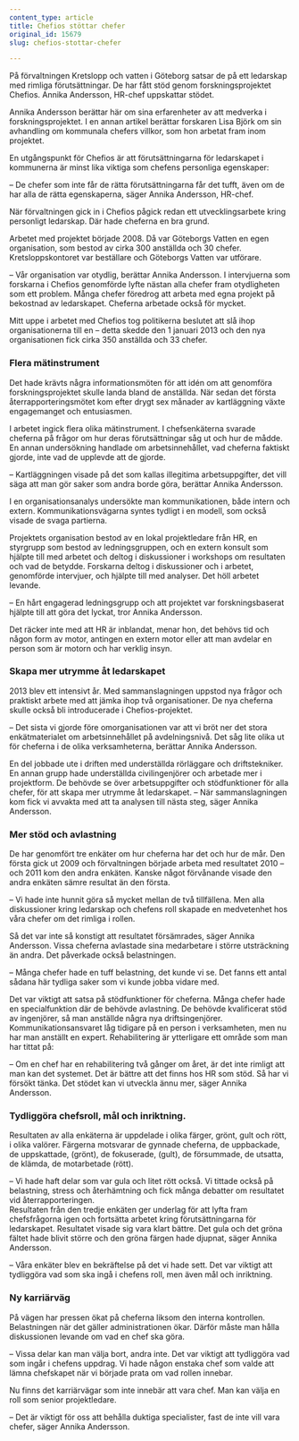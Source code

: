 ```yaml
---
content_type: article
title: Chefios stöttar chefer
original_id: 15679
slug: chefios-stottar-chefer

---
```


På förvaltningen Kretslopp och vatten i Göteborg satsar de på ett ledarskap med rimliga förutsättningar. De har fått stöd genom forskningsprojektet Chefios. Annika Andersson, HR-chef uppskattar stödet.

Annika Andersson berättar här om sina erfarenheter av att medverka i forskningsprojektet. I en annan artikel berättar forskaren Lisa Björk om sin avhandling om kommunala chefers villkor, som hon arbetat fram inom projektet.

En utgångspunkt för Chefios är att förutsättningarna för ledarskapet i kommunerna är minst lika viktiga som chefens personliga egenskaper:

– De chefer som inte får de rätta förutsättningarna får det tufft, även om de har alla de rätta egenskaperna, säger Annika Andersson, HR-chef.

När förvaltningen gick in i Chefios pågick redan ett utvecklingsarbete kring personligt ledarskap. Där hade cheferna en bra grund.

Arbetet med projektet började 2008. Då var Göteborgs Vatten en egen organisation, som bestod av cirka 300 anställda och 30 chefer. Kretsloppskontoret var beställare och Göteborgs Vatten var utförare.

– Vår organisation var otydlig, berättar Annika Andersson. I intervjuerna som forskarna i Chefios genomförde lyfte nästan alla chefer fram otydligheten som ett problem. Många chefer föredrog att arbeta med egna projekt på bekostnad av ledarskapet. Cheferna arbetade också för mycket.

Mitt uppe i arbetet med Chefios tog politikerna beslutet att slå ihop organisationerna till en – detta skedde den 1 januari 2013 och den nya organisationen fick cirka 350 anställda och 33 chefer.

### Flera mätinstrument

Det hade krävts några informationsmöten för att idén om att genomföra forskningsprojektet skulle landa bland de anställda. När sedan det första återrapporteringsmötet kom efter drygt sex månader av kartläggning växte engagemanget och entusiasmen.

I arbetet ingick flera olika mätinstrument. I chefsenkäterna svarade cheferna på frågor om hur deras förutsättningar såg ut och hur de mådde. En annan undersökning handlade om arbetsinnehållet, vad cheferna faktiskt gjorde, inte vad de upplevde att de gjorde.

– Kartläggningen visade på det som kallas illegitima arbetsuppgifter, det vill säga att man gör saker som andra borde göra, berättar Annika Andersson.

I en organisationsanalys undersökte man kommunikationen, både intern och extern. Kommunikationsvägarna syntes tydligt i en modell, som också visade de svaga partierna.

Projektets organisation bestod av en lokal projektledare från HR, en styrgrupp som bestod av ledningsgruppen, och en extern konsult som hjälpte till med arbetet och deltog i diskussioner i workshops om resultaten och vad de betydde. Forskarna deltog i diskussioner och i arbetet, genomförde intervjuer, och hjälpte till med analyser. Det höll arbetet levande.

– En hårt engagerad ledningsgrupp och att projektet var forskningsbaserat hjälpte till att göra det lyckat, tror Annika Andersson.

Det räcker inte med att HR är inblandat, menar hon, det behövs tid och någon form av motor, antingen en extern motor eller att man avdelar en person som är motorn och har verklig insyn.

### Skapa mer utrymme åt ledarskapet

2013 blev ett intensivt år. Med sammanslagningen uppstod nya frågor och praktiskt arbete med att jämka ihop två organisationer. De nya cheferna skulle också bli introducerade i Chefios-projektet.

– Det sista vi gjorde före omorganisationen var att vi bröt ner det stora enkätmaterialet om arbetsinnehållet på avdelningsnivå. Det såg lite olika ut för cheferna i de olika verksamheterna, berättar Annika Andersson.

En del jobbade ute i driften med underställda rörläggare och driftstekniker. En annan grupp hade underställda civilingenjörer och arbetade mer i projektform. De behövde se över arbetsuppgifter och stödfunktioner för alla chefer, för att skapa mer utrymme åt ledarskapet. – När sammanslagningen kom fick vi avvakta med att ta analysen till nästa steg, säger Annika Andersson.

### Mer stöd och avlastning

De har genomfört tre enkäter om hur cheferna har det och hur de mår. Den första gick ut 2009 och förvaltningen började arbeta med resultatet 2010 – och 2011 kom den andra enkäten. Kanske något förvånande visade den andra enkäten sämre resultat än den första.

– Vi hade inte hunnit göra så mycket mellan de två tillfällena. Men alla diskussioner kring ledarskap och chefens roll skapade en medvetenhet hos våra chefer om det rimliga i rollen.

Så det var inte så konstigt att resultatet försämrades, säger Annika Andersson. Vissa cheferna avlastade sina medarbetare i större utsträckning än andra. Det påverkade också belastningen.

– Många chefer hade en tuff belastning, det kunde vi se. Det fanns ett antal sådana här tydliga saker som vi kunde jobba vidare med.

Det var viktigt att satsa på stödfunktioner för cheferna. Många chefer hade en specialfunktion där de behövde avlastning. De behövde kvalificerat stöd av ingenjörer, så man anställde några nya driftsingenjörer. Kommunikationsansvaret låg tidigare på en person i verksamheten, men nu har man anställt en expert. Rehabilitering är ytterligare ett område som man har tittat på:

– Om en chef har en rehabilitering två gånger om året, är det inte rimligt att man kan det systemet. Det är bättre att det finns hos HR som stöd. Så har vi försökt tänka. Det stödet kan vi utveckla ännu mer, säger Annika Andersson.

### Tydliggöra chefsroll, mål och inriktning.

Resultaten av alla enkäterna är uppdelade i olika färger, grönt, gult och rött, i olika valörer. Färgerna motsvarar de gynnade cheferna, de uppbackade, de uppskattade, (grönt), de fokuserade, (gult), de försummade, de utsatta, de klämda, de motarbetade (rött).

– Vi hade haft delar som var gula och litet rött också. Vi tittade också på belastning, stress och återhämtning och fick många debatter om resultatet vid återrapporteringen.  
Resultaten från den tredje enkäten ger underlag för att lyfta fram chefsfrågorna igen och fortsätta arbetet kring förutsättningarna för ledarskapet. Resultatet visade sig vara klart bättre. Det gula och det gröna fältet hade blivit större och den gröna färgen hade djupnat, säger Annika Andersson.

– Våra enkäter blev en bekräftelse på det vi hade sett. Det var viktigt att tydliggöra vad som ska ingå i chefens roll, men även mål och inriktning.

### Ny karriärväg

På vägen har pressen ökat på cheferna liksom den interna kontrollen. Belastningen när det gäller administrationen ökar. Därför måste man hålla diskussionen levande om vad en chef ska göra.

– Vissa delar kan man välja bort, andra inte. Det var viktigt att tydliggöra vad som ingår i chefens uppdrag. Vi hade någon enstaka chef som valde att lämna chefskapet när vi började prata om vad rollen innebar.

Nu finns det karriärvägar som inte innebär att vara chef. Man kan välja en roll som senior projektledare.

– Det är viktigt för oss att behålla duktiga specialister, fast de inte vill vara chefer, säger Annika Andersson.

